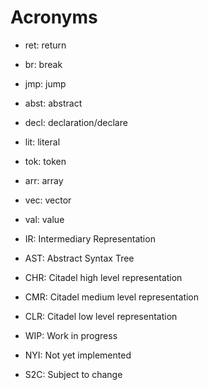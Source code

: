 # Acronyms

- ret: return

- br: break

- jmp: jump

- abst: abstract

- decl: declaration/declare

- lit: literal

- tok: token

- arr: array

- vec: vector

- val: value

- IR: Intermediary Representation

- AST: Abstract Syntax Tree

- CHR: Citadel high level representation

- CMR: Citadel medium level representation

- CLR: Citadel low level representation

- WIP: Work in progress

- NYI: Not yet implemented

- S2C: Subject to change
